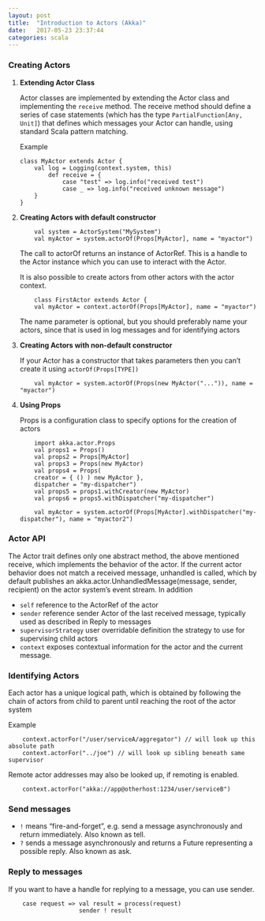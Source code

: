 ```yaml
---
layout: post
title:  "Introduction to Actors (Akka)"
date:   2017-05-23 23:37:44
categories: scala
---
```


### Creating Actors
1. **Extending Actor Class** 

    Actor classes are implemented by extending the Actor class and implementing the `receive` method.
    The receive method should define a series of case statements (which has the type `PartialFunction[Any,
    Unit]`) that defines which messages your Actor can handle, using standard Scala pattern matching.

    Example
    ```
    class MyActor extends Actor {
        val log = Logging(context.system, this)
            def receive = {
                case "test" => log.info("received test")
                case _ => log.info("received unknown message")
        }
    }
    ```

2. **Creating Actors with default constructor**
    ```
        val system = ActorSystem("MySystem")
        val myActor = system.actorOf(Props[MyActor], name = "myactor")
    ```
    The call to actorOf returns an instance of ActorRef. This is a handle to the Actor instance which you can
    use to interact with the Actor.

    It is also possible to create actors from other actors with the actor context.
    
    ```
        class FirstActor extends Actor {
        val myActor = context.actorOf(Props[MyActor], name = "myactor")
    ```
    The name parameter is optional, but you should preferably name your actors, since that is used in log messages
    and for identifying actors

3. **Creating Actors with non-default constructor** 
    
    If your Actor has a constructor that takes parameters then you can’t create it using `actorOf(Props[TYPE])`
    ```
        val myActor = system.actorOf(Props(new MyActor("...")), name = "myactor")
    ```
4. **Using Props**

    Props is a configuration class to specify options for the creation of actors

    ```
        import akka.actor.Props
        val props1 = Props()
        val props2 = Props[MyActor]
        val props3 = Props(new MyActor)
        val props4 = Props(
        creator = { () ) new MyActor },
        dispatcher = "my-dispatcher")
        val props5 = props1.withCreator(new MyActor)
        val props6 = props5.withDispatcher("my-dispatcher")
    ```

    ```
        val myActor = system.actorOf(Props[MyActor].withDispatcher("my-dispatcher"), name = "myactor2")
    ```
### Actor API
The Actor trait defines only one abstract method, the above mentioned receive, which implements the behavior
of the actor. If the current actor behavior does not match a received message, unhandled is called, which by default publishes
an akka.actor.UnhandledMessage(message, sender, recipient) on the actor system’s event stream. In addition

- `self` reference to the ActorRef of the actor
- `sender` reference sender Actor of the last received message, typically used as described in Reply to messages
- `supervisorStrategy` user overridable definition the strategy to use for supervising child actors
- `context` exposes contextual information for the actor and the current message.

### Identifying Actors

Each actor has a unique logical path, which is obtained
by following the chain of actors from child to parent until reaching the root of the actor system

Example
```
    context.actorFor("/user/serviceA/aggregator") // will look up this absolute path
    context.actorFor("../joe") // will look up sibling beneath same supervisor
```

Remote actor addresses may also be looked up, if remoting is enabled.

```
    context.actorFor("akka://app@otherhost:1234/user/serviceB")
```

### Send messages
- `!` means “fire-and-forget”, e.g. send a message asynchronously and return immediately. Also known as tell.
- `?` sends a message asynchronously and returns a Future representing a possible reply. Also known as ask.

### Reply to messages
If you want to have a handle for replying to a message, you can use sender.

```
    case request => val result = process(request)
                    sender ! result
```